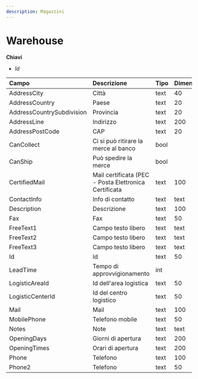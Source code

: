 ```yaml
---
description: Magazzini
---
```


# Warehouse

**Chiavi**

* _Id_

| Campo | Descrizione | Tipo | Dimensione |
| :--- | :--- | :--- | :--- |
| AddressCity | Città | text | 40 |
| AddressCountry | Paese | text | 20 |
| AddressCountrySubdivision | Provincia | text | 20 |
| AddressLine | Indirizzo | text | 200 |
| AddressPostCode | CAP | text | 20 |
| CanCollect | Ci si può ritirare la merce al banco | bool |  |
| CanShip | Può spedire la merce | bool |  |
| CertifiedMail | Mail certificata \(PEC - Posta Elettronica Certificata | text | 100 |
| ContactInfo | Info di contatto | text | text |
| Description | Descrizione | text | 100 |
| Fax | Fax | text | 50 |
| FreeText1 | Campo testo libero | text | text |
| FreeText2 | Campo testo libero | text | text |
| FreeText3 | Campo testo libero | text | text |
| Id | Id | text | 50 |
| LeadTime | Tempo di approvvigionamento | int |  |
| LogisticAreaId | Id dell'area logistica | text | 50 |
| LogisticCenterId | Id del centro logistico | text | 50 |
| Mail | Mail | text | 100 |
| MobilePhone | Telefono mobile | text | 50 |
| Notes | Note | text | text |
| OpeningDays | Giorni di apertura | text | 200 |
| OpeningTimes | Orari di apertura | text | 200 |
| Phone | Telefono | text | 100 |
| Phone2 | Telefono | text | 50 |
